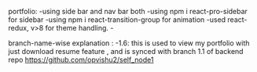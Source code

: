 portfolio:
    -using side bar and nav bar both
    -using npm i react-pro-sidebar for sidebar
    -using npm i react-transition-group for animation
    -used react-redux, v>8 for theme handling.
    -  

branch-name-wise explanation :
    -1.6:
        this is used to view my portfolio with just download resume feature , and is synced with branch 1.1 of backend repo https://github.com/opvishu2/self_node1


